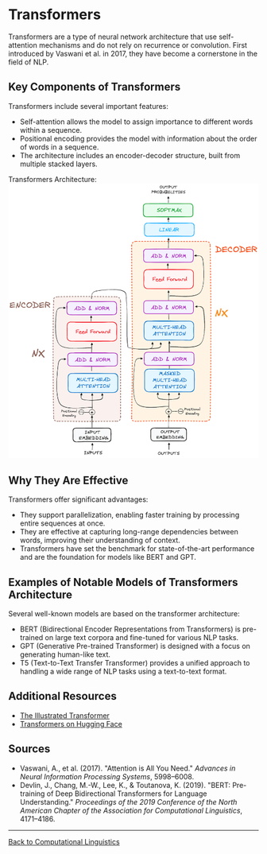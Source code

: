 # Transformers

Transformers are a type of neural network architecture that use self-attention mechanisms and do not rely on recurrence or convolution. First introduced by Vaswani et al. in 2017, they have become a cornerstone in the field of NLP.

## Key Components of Transformers

Transformers include several important features:
- Self-attention allows the model to assign importance to different words within a sequence.
- Positional encoding provides the model with information about the order of words in a sequence.
- The architecture includes an encoder-decoder structure, built from multiple stacked layers.

Transformers Architecture:  
![transformer](../../../../assets/transformer.png)

## Why They Are Effective

Transformers offer significant advantages:
- They support parallelization, enabling faster training by processing entire sequences at once.
- They are effective at capturing long-range dependencies between words, improving their understanding of context.
- Transformers have set the benchmark for state-of-the-art performance and are the foundation for models like BERT and GPT.

## Examples of Notable Models of Transformers Architecture

Several well-known models are based on the transformer architecture:
- BERT (Bidirectional Encoder Representations from Transformers) is pre-trained on large text corpora and fine-tuned for various NLP tasks.
- GPT (Generative Pre-trained Transformer) is designed with a focus on generating human-like text.
- T5 (Text-to-Text Transfer Transformer) provides a unified approach to handling a wide range of NLP tasks using a text-to-text format.

## Additional Resources

- [The Illustrated Transformer](https://jalammar.github.io/illustrated-transformer/)
- [Transformers on Hugging Face](https://huggingface.co/transformers/)

## Sources

- Vaswani, A., et al. (2017). "Attention is All You Need." *Advances in Neural Information Processing Systems*, 5998–6008.
- Devlin, J., Chang, M.-W., Lee, K., & Toutanova, K. (2019). "BERT: Pre-training of Deep Bidirectional Transformers for Language Understanding." *Proceedings of the 2019 Conference of the North American Chapter of the Association for Computational Linguistics*, 4171–4186.

---

[Back to Computational Linguistics](../README.md)
